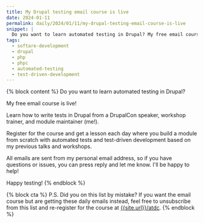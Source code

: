 ```yaml
---
title: My Drupal testing email course is live
date: 2024-01-11
permalink: daily/2024/01/11/my-drupal-testing-email-course-is-live
snippet: |
  Do you want to learn automated testing in Drupal? My free email course is live! Learn from a DrupalCon speaker, workshop trainer, and module maintainer how to write tests in Drupal.
tags:
  - softare-development
  - drupal
  - php
  - phpc
  - automated-testing
  - test-driven-development
---
```


{% block content %}
Do you want to learn automated testing in Drupal?

My free email course is live!

Learn how to write tests in Drupal from a DrupalCon speaker, workshop trainer, and module maintainer (me!).

Register for the course and get a lesson each day where you build a module from scratch with automated tests and test-driven development based on my previous talks and workshops.

All emails are sent from my personal email address, so if you have questions or issues, you can press reply and let me know. I'll be happy to help!

Happy testing!
{% endblock %}

{% block cta %}
P.S. Did you on this list by mistake? If you want the email course but are getting these daily emails instead, feel free to unsubscribe from this list and re-register for the course at [{{site.url}}/atdc]({{site.url}}/atdc).
{% endblock %}
